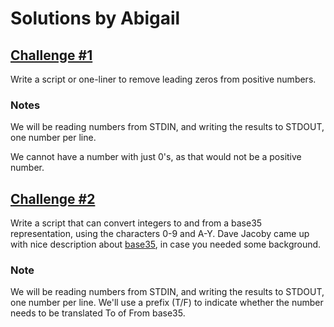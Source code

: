 # Solutions by Abigail

## [Challenge #1](https://perlweeklychallenge.org/blog/perl-weekly-challenge-002/#challenge-1)

Write a script or one-liner to remove leading zeros from positive numbers.

### Notes
We will be reading numbers from STDIN, and writing the results to STDOUT,
one number per line.

We cannot have a number with just 0's, as that would not be a positive number.

## [Challenge #2](https://perlweeklychallenge.org/blog/perl-weekly-challenge-002/#challenge-2)

Write a script that can convert integers to and from a base35
representation, using the characters 0-9 and A-Y. Dave Jacoby came
up with nice description about
[base35](https://gist.github.com/jacoby/764bb4e8a5d3a819b5fbfa497fcb3454),
in case you needed some background.

### Note
We will be reading numbers from STDIN, and writing the results to STDOUT,
one number per line. We'll use a prefix (T/F) to indicate whether the
number needs to be translated To of From base35.
